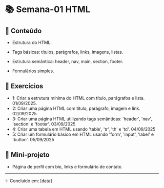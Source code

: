 # 📚 Semana-01 HTML

## 📌 Conteúdo
- Estrutura do HTML.

- Tags básicas: títulos, parágrafos, links, imagens, listas.

- Estrutura semântica: header, nav, main, section, footer.

- Formulários simples.

## 📝 Exercícios
- 1: Criar a estrutura mínima do HTML com título, parágrafos e lista. 01/09/2025.
- 2: Criar uma página HTML com título, parágrafo, imagem e link. 02/09/2025
- 3: Criar uma página HTML utilizando tags semânticas: 'header', 'nav', 'section' e 'footer'. 03/09/2025
- 4: Criar uma tabela em HTML usando 'table', 'tr', 'th' e 'td'. 04/09/2025
- 5: Criar um formulário básico em HTML usando 'form', 'input', 'label' e 'button'. 05/09/2025

## 🚀 Mini-projeto
- Página de perfil com bio, links e formulário de contato.

---
✨ Concluído em: [data]
